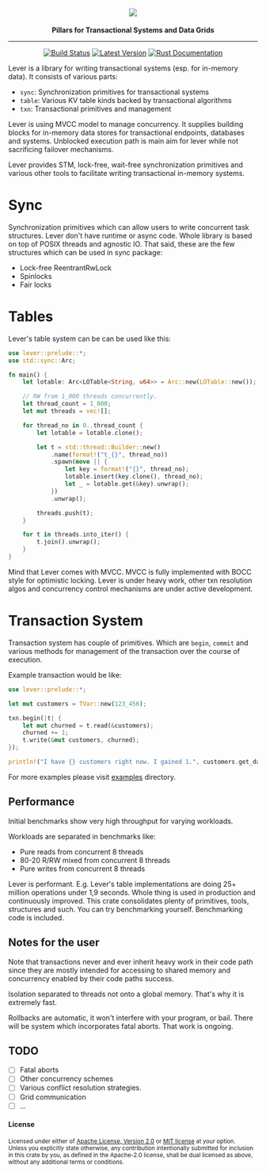 <h1 align="center">
    <img src="https://github.com/vertexclique/lever/raw/master/img/lever-logo.png"/>
</h1>
<div align="center">
 <strong>
   Pillars for Transactional Systems and Data Grids
 </strong>
<hr>

[![Build Status](https://github.com/vertexclique/lever/workflows/CI/badge.svg)](https://github.com/vertexclique/lever/actions)
[![Latest Version](https://img.shields.io/crates/v/lever.svg)](https://crates.io/crates/lever)
[![Rust Documentation](https://img.shields.io/badge/api-rustdoc-blue.svg)](https://docs.rs/lever/)
</div>

Lever is a library for writing transactional systems (esp. for in-memory data). It consists of various parts:
* `sync`: Synchronization primitives for transactional systems
* `table`: Various KV table kinds backed by transactional algorithms
* `txn`: Transactional primitives and management

Lever is using MVCC model to manage concurrency. It supplies building blocks for in-memory data stores for
transactional endpoints, databases and systems. Unblocked execution path is main aim for lever while 
not sacrificing failover mechanisms.

Lever provides STM, lock-free, wait-free synchronization primitives and various other tools to facilitate writing
transactional in-memory systems.

# Sync
Synchronization primitives which can allow users to write concurrent task structures. Lever don't have runtime or async code.
Whole library is based on top of POSIX threads and agnostic IO. That said, these are the few structures which can be used in sync package:

* Lock-free ReentrantRwLock
* Spinlocks
* Fair locks

# Tables

Lever's table system can be can be used like this:
```rust
use lever::prelude::*;
use std::sync::Arc;

fn main() {
    let lotable: Arc<LOTable<String, u64>> = Arc::new(LOTable::new());

    // RW from 1_000 threads concurrently.
    let thread_count = 1_000;
    let mut threads = vec![];

    for thread_no in 0..thread_count {
        let lotable = lotable.clone();

        let t = std::thread::Builder::new()
            .name(format!("t_{}", thread_no))
            .spawn(move || {
                let key = format!("{}", thread_no);
                lotable.insert(key.clone(), thread_no);
                let _ = lotable.get(&key).unwrap();
            })
            .unwrap();

        threads.push(t);
    }

    for t in threads.into_iter() {
        t.join().unwrap();
    }
}
```

Mind that Lever comes with MVCC. MVCC is fully implemented with BOCC style for optimistic locking.
Lever is under heavy work, other txn resolution algos and concurrency control mechanisms are under active development.

# Transaction System

Transaction system has couple of primitives. Which are `begin`, `commit` and various methods for management of the
transaction over the course of execution.

Example transaction would be like:
```rust
use lever::prelude::*;

let mut customers = TVar::new(123_456);

txn.begin(|t| {
    let mut churned = t.read(&customers);
    churned += 1;
    t.write(&mut customers, churned);
});

println!("I have {} customers right now. I gained 1.", customers.get_data());
```

For more examples please visit [examples](https://github.com/vertexclique/lever) directory.

## Performance

Initial benchmarks show very high throughput for varying workloads.

Workloads are separated in benchmarks like:
* Pure reads from concurrent 8 threads
* 80-20 R/RW mixed from concurrent 8 threads
* Pure writes from concurrent 8 threads

Lever is performant. E.g. Lever's table implementations are doing 25+ million operations under 1,9 seconds.
Whole thing is used in production and continuously improved. This crate consolidates plenty of primitives, tools, structures and such.
You can try benchmarking yourself. Benchmarking code is included.

## Notes for the user

Note that transactions never and ever inherit heavy work in their code path since they are mostly intended for accessing
to shared memory and concurrency enabled by their code paths success.

Isolation separated to threads not onto a global memory. That's why it is extremely fast.

Rollbacks are automatic, it won't interfere with your program, or bail. There will be system which incorporates fatal aborts. That work is ongoing.

## TODO

- [ ] Fatal aborts
- [ ] Other concurrency schemes
- [ ] Various conflict resolution strategies.
- [ ] Grid communication
- [ ] ...

#### License

<sup>
Licensed under either of <a href="LICENSE-APACHE">Apache License, Version
2.0</a> or <a href="LICENSE-MIT">MIT license</a> at your option.
</sup>

<br>

<sub>
Unless you explicitly state otherwise, any contribution intentionally submitted
for inclusion in this crate by you, as defined in the Apache-2.0 license, shall
be dual licensed as above, without any additional terms or conditions.
</sub>
